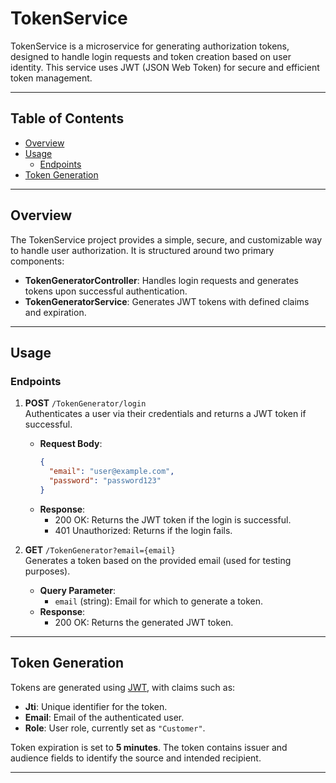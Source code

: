 # TokenService

TokenService is a microservice for generating authorization tokens, designed to handle login requests and token creation based on user identity. This service uses JWT (JSON Web Token) for secure and efficient token management.

---

## Table of Contents
- [Overview](#overview)
- [Usage](#usage)
  - [Endpoints](#endpoints)
- [Token Generation](#token-generation)

---

## Overview

The TokenService project provides a simple, secure, and customizable way to handle user authorization. It is structured around two primary components:
- **TokenGeneratorController**: Handles login requests and generates tokens upon successful authentication.
- **TokenGeneratorService**: Generates JWT tokens with defined claims and expiration.

---

## Usage

### Endpoints

1. **POST** `/TokenGenerator/login`  
   Authenticates a user via their credentials and returns a JWT token if successful.

   - **Request Body**:
     ```json
     {
       "email": "user@example.com",
       "password": "password123"
     }
     ```
   - **Response**:
     - 200 OK: Returns the JWT token if the login is successful.
     - 401 Unauthorized: Returns if the login fails.

2. **GET** `/TokenGenerator?email={email}`  
   Generates a token based on the provided email (used for testing purposes).

   - **Query Parameter**:
     - `email` (string): Email for which to generate a token.
   - **Response**:
     - 200 OK: Returns the generated JWT token.

---

## Token Generation

Tokens are generated using [JWT](https://jwt.io/), with claims such as:
- **Jti**: Unique identifier for the token.
- **Email**: Email of the authenticated user.
- **Role**: User role, currently set as `"Customer"`.

Token expiration is set to **5 minutes**. The token contains issuer and audience fields to identify the source and intended recipient.

---

